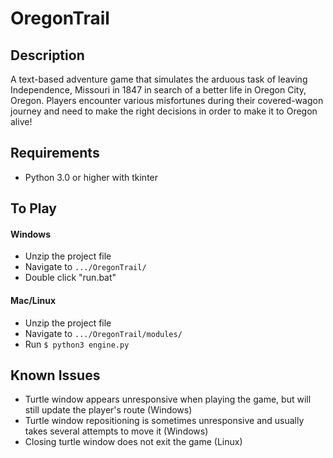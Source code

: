 # OregonTrail

## Description
A text-based adventure game that simulates the arduous task of leaving Independence, Missouri in 1847 in search of a better life in Oregon City, Oregon.  Players encounter various misfortunes during their covered-wagon journey and need to make the right decisions in order to make it to Oregon alive!

## Requirements
- Python 3.0 or higher with tkinter

## To Play
#### Windows
- Unzip the project file
- Navigate to `.../OregonTrail/`
- Double click "run.bat"
#### Mac/Linux
- Unzip the project file
- Navigate to `.../OregonTrail/modules/`
- Run `$ python3 engine.py`

## Known Issues
- Turtle window appears unresponsive when playing the game, but will still update the player's route (Windows)
- Turtle window repositioning is sometimes unresponsive and usually takes several attempts to move it (Windows)
- Closing turtle window does not exit the game (Linux)
